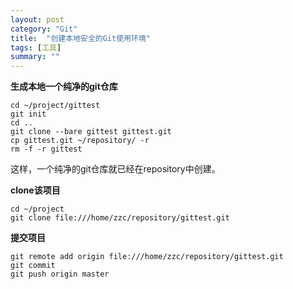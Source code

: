 ```yaml
---
layout: post
category: "Git"
title:  "创建本地安全的Git使用环境"
tags: [工具]
summary: ""
---
```

**生成本地一个纯净的git仓库**

```
cd ~/project/gittest
git init 
cd ..
git clone --bare gittest gittest.git
cp gittest.git ~/repository/ -r
rm -f -r gittest
```

这样，一个纯净的git仓库就已经在repository中创建。

**clone该项目**

```
cd ~/project
git clone file:///home/zzc/repository/gittest.git
```

**提交项目**

```
git remote add origin file:///home/zzc/repository/gittest.git
git commit
git push origin master 
```